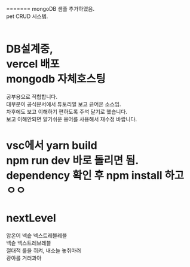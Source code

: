 =======
mongoDB 샘플 추가하였음. <br>
pet CRUD 시스템. <br><br>

DB설계중, <br>
vercel 배포 <br>
mongodb 자체호스팅 <br>
=======
공부용으로 적합합니다. <br>
대부분이 공식문서에서 튜토리얼 보고 긁어온 소스임. <br>
차후에도 보고 이해하기 편하도록 주석 달기로 했습니다. <br>
보고 이해안되면 알기쉬운 용어를 사용해서 재수정 바랍니다. <br>

vsc에서 yarn build <br>
npm run dev 바로 돌리면 됨. <br>
dependency 확인 후 npm install 하고 ㅇㅇ <br>
=======
# nextLevel 
암온어 넥슽 넥스트레블레블 <br>
넥슽 넥스트레브레블 <br>
절대적 룰을 쥐켜, 내소늘 놓취마러 <br>
광야를 거러과아 <br>